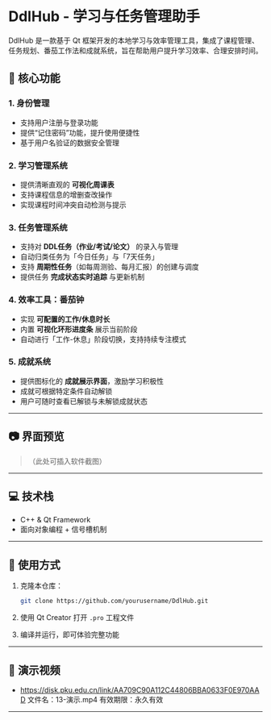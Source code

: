 # DdlHub - 学习与任务管理助手

DdlHub 是一款基于 Qt 框架开发的本地学习与效率管理工具，集成了课程管理、任务规划、番茄工作法和成就系统，旨在帮助用户提升学习效率、合理安排时间。

## 🧩 核心功能

### 1. 身份管理

* 支持用户注册与登录功能
* 提供“记住密码”功能，提升使用便捷性
* 基于用户名验证的数据安全管理

### 2. 学习管理系统

* 提供清晰直观的 **可视化周课表**
* 支持课程信息的增删查改操作
* 实现课程时间冲突自动检测与提示

### 3. 任务管理系统

* 支持对 **DDL任务（作业/考试/论文）** 的录入与管理
* 自动归类任务为「今日任务」与「7天任务」
* 支持 **周期性任务**（如每周测验、每月汇报）的创建与调度
* 提供任务 **完成状态实时追踪** 与更新机制

### 4. 效率工具：番茄钟

* 实现 **可配置的工作/休息时长**
* 内置 **可视化环形进度条** 展示当前阶段
* 自动进行「工作-休息」阶段切换，支持持续专注模式

### 5. 成就系统

* 提供图标化的 **成就展示界面**，激励学习积极性
* 成就可根据特定条件自动解锁
* 用户可随时查看已解锁与未解锁成就状态

---

## 📷 界面预览

> （此处可插入软件截图）

---

## 💻 技术栈

* C++ & Qt Framework
* 面向对象编程 + 信号槽机制

---


## 🚀 使用方式

1. 克隆本仓库：

   ```bash
   git clone https://github.com/yourusername/DdlHub.git
   ```
2. 使用 Qt Creator 打开 `.pro` 工程文件
3. 编译并运行，即可体验完整功能

---

## 🙌 演示视频

* https://disk.pku.edu.cn/link/AA709C90A112C44806BBA0633F0E970AAD
文件名：13-演示.mp4
有效期限：永久有效

---
